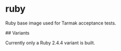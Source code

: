 # ruby

Ruby base image used for Tarmak acceptance tests.

## Variants

Currently only a Ruby 2.4.4 variant is built.
